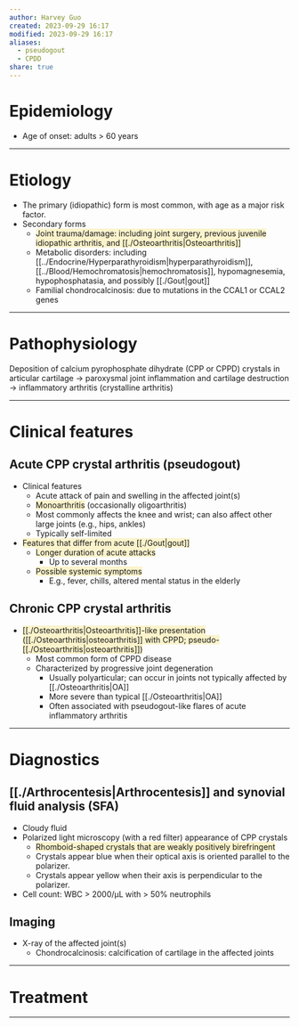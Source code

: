 ```yaml
---
author: Harvey Guo
created: 2023-09-29 16:17
modified: 2023-09-29 16:17
aliases:
  - pseudogout
  - CPDD
share: true
---
```

# Epidemiology
- Age of onset: adults > 60 years

---
# Etiology
- The primary (idiopathic) form is most common, with age as a major risk factor.
- Secondary forms
	- <span style="background:rgba(240, 200, 0, 0.2)">Joint trauma/damage: including joint surgery, previous juvenile idiopathic arthritis, and [[./Osteoarthritis|Osteoarthritis]]</span>
	- Metabolic disorders: including [[../Endocrine/Hyperparathyroidism|hyperparathyroidism]], [[../Blood/Hemochromatosis|hemochromatosis]], hypomagnesemia, hypophosphatasia, and possibly [[./Gout|gout]]
	- Familial chondrocalcinosis: due to mutations in the CCAL1 or CCAL2 genes

---
# Pathophysiology
Deposition of calcium pyrophosphate dihydrate (CPP or CPPD) crystals in articular cartilage → paroxysmal joint inflammation and cartilage destruction → inflammatory arthritis (crystalline arthritis)

---
# Clinical features
## Acute CPP crystal arthritis (pseudogout)
- Clinical features
	- Acute attack of pain and swelling in the affected joint(s)
	- <span style="background:rgba(240, 200, 0, 0.2)">Monoarthritis</span> (occasionally oligoarthritis)
	- Most commonly affects the knee and wrist; can also affect other large joints (e.g., hips, ankles)
	- Typically self-limited
- <span style="background:rgba(240, 200, 0, 0.2)">Features that differ from acute [[./Gout|gout]]</span>
	- <span style="background:rgba(240, 200, 0, 0.2)">Longer duration of acute attacks </span>
		- Up to several months
	- <span style="background:rgba(240, 200, 0, 0.2)">Possible systemic symptoms</span>
		- E.g., fever, chills, altered mental status in the elderly
## Chronic CPP crystal arthritis
- <span style="background:rgba(240, 200, 0, 0.2)">[[./Osteoarthritis|Osteoarthritis]]-like presentation ([[./Osteoarthritis|osteoarthritis]] with CPPD; pseudo-[[./Osteoarthritis|osteoarthritis]])</span>
	- Most common form of CPPD disease
	- Characterized by progressive joint degeneration
		- Usually polyarticular; can occur in joints not typically affected by [[./Osteoarthritis|OA]] 
		- More severe than typical [[./Osteoarthritis|OA]]
		- Often associated with pseudogout-like flares of acute inflammatory arthritis


---
# Diagnostics
## [[./Arthrocentesis|Arthrocentesis]] and synovial fluid analysis (SFA)
- Cloudy fluid
- Polarized light microscopy (with a red filter) appearance of CPP crystals
	- <span style="background:rgba(240, 200, 0, 0.2)">Rhomboid-shaped crystals that are weakly positively birefringent</span>
	- Crystals appear blue when their optical axis is oriented parallel to the polarizer.
	- Crystals appear yellow when their axis is perpendicular to the polarizer. 
- Cell count: WBC > 2000/μL with > 50% neutrophils
## Imaging
- X-ray of the affected joint(s)
	- Chondrocalcinosis: calcification of cartilage in the affected joints

---
# Treatment


---
